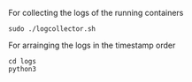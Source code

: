 For collecting the logs of the running containers
```
sudo ./logcollector.sh
```
For arrainging the logs in the timestamp order 
```
cd logs
python3 
```
